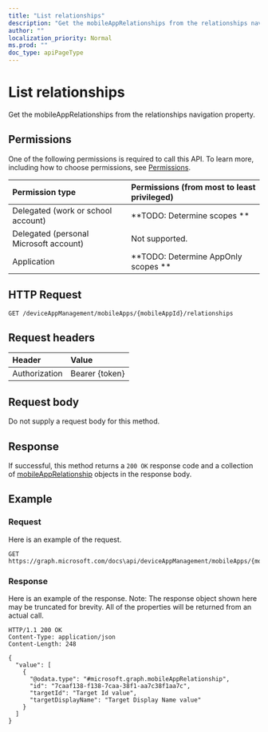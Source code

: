 ```yaml
---
title: "List relationships"
description: "Get the mobileAppRelationships from the relationships navigation property."
author: ""
localization_priority: Normal
ms.prod: ""
doc_type: apiPageType
---
```


# List relationships

Get the mobileAppRelationships from the relationships navigation property.

## Permissions
One of the following permissions is required to call this API. To learn more, including how to choose permissions, see [Permissions](/concepts/permissions-reference.md).

|Permission type|Permissions (from most to least privileged)|
|:---|:---|
|Delegated (work or school account)|**TODO: Determine scopes **|
|Delegated (personal Microsoft account)|Not supported.|
|Application|**TODO: Determine AppOnly scopes **|

## HTTP Request
<!-- {
  "blockType": "ignored"
}
-->
``` http
GET /deviceAppManagement/mobileApps/{mobileAppId}/relationships
```

## Request headers
|Header|Value|
|:---|:---|
|Authorization|Bearer {token}|

## Request body
Do not supply a request body for this method.

## Response
If successful, this method returns a `200 OK` response code and a collection of [mobileAppRelationship](../resources/mobileapprelationship.md) objects in the response body.

## Example

### Request
Here is an example of the request.
<!-- {
  "blockType": "request",
  "name": "get_mobileapprelationship"
}
-->
``` http
GET https://graph.microsoft.com/docs\api/deviceAppManagement/mobileApps/{mobileAppId}/relationships
```

### Response
Here is an example of the response. Note: The response object shown here may be truncated for brevity. All of the properties will be returned from an actual call.
<!-- {
  "blockType": "response",
  "truncated": true,
  "@odata.type": "collection(microsoft.graph.mobileapprelationship)"
}
-->
``` http
HTTP/1.1 200 OK
Content-Type: application/json
Content-Length: 248

{
  "value": [
    {
      "@odata.type": "#microsoft.graph.mobileAppRelationship",
      "id": "7caaf138-f138-7caa-38f1-aa7c38f1aa7c",
      "targetId": "Target Id value",
      "targetDisplayName": "Target Display Name value"
    }
  ]
}
```

